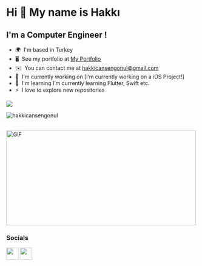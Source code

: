 Hi 👋 My name is Hakkı
======================

I'm a  Computer Engineer !
-------------------------

* 🌍  I'm based in Turkey
* 🖥️  See my portfolio at [My Portfolio](https://hakkicansengonul.github.io/)
* ✉️  You can contact me at [hakkicansengonul@gmail.com](mailto:hakkicansengonul@gmail.com)
* 🚀  I'm currently working on [I’m currently working on a iOS Project!]
* 🧠  I'm learning I’m currently learning Flutter, Swift etc.
* ⚡  I love to explore new repositories

<a href="https://www.github.com/hakkicansengonul" target="_blank" rel="noreferrer"><img
src="https://img.shields.io/github/followers/hakkicansengonul?logo=github&style=for-the-badge&color=0891b2&labelColor=1c1917" /></a>

<div >
<p align="left"> <img src="https://komarev.com/ghpvc/?username=hakkicansengonul" alt="hakkicansengonul" /> </p>
 </div>
 <br>
    <img  height="250" width="500" alt="GIF" src="https://www.mygo.ge/uploads/blog/1584023795.jpg" />
    


### Socials

<p align="left"> <a href="https://github.com/hakkicansengonul" target="_blank" rel="noreferrer"><img src="https://raw.githubusercontent.com/danielcranney/readme-generator/main/public/icons/socials/github.svg" width="32" height="32" /></a> <a href="https://www.linkedin.com/in/hakkicansengonul/" target="_blank" rel="noreferrer"><img src="https://raw.githubusercontent.com/danielcranney/readme-generator/main/public/icons/socials/linkedin.svg" width="32" height="32" /></a></p>
